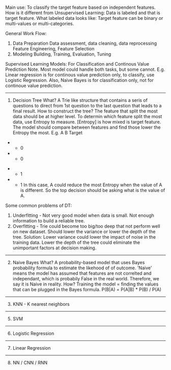 Main use: To classify the target feature based on independent features.
How is it different from Unsupervised Learning: Data is labeled and that is target feature.
What labeled data looks like: Target feature can be binary or multi-values or multi-categories.

General Work Flow:
1. Data Preparation
Data assessment, data cleaning, data reprocessing
Feature Engineering, Feature Selection
3. Modeling
Building, Training, Evaluation, Tuning

Supervised Learning Models: For Classification and Continous Value Prediction
Note. Most model could handle both tasks, but some cannot. E.g. Linear regression is for continous value prediction only, to classify, use Logistic Regression.
Also, Naive Bayes is for classification only, not for continoue value prediction.
**********************************************************************************************************************************************************************
1. Decision Tree
What?
A Trie like structure that contains a seris of questions to direct from 1st question to the last question that leads to a final result.
How to construct the tree?
The feature that split the most data should be at higher level.
To determin which feature split the most data, use Entropy to measure. [Entropy] is how mixed is target feature. The model should compare between features and find those lower the Entropy the most. 
E.g.
A B Target
+ +   0
+ -   0
- -   1
- +   1
In this case, A could reduce the most Entropy when the value of A is different. So the top decision should be asking what is the value of A.

Some common problems of DT:
1. Underfitting - Not very good model when data is small. Not enough information to build a reliable tree.
2. Overfitting - Trie could become too big/too deep that not perform well on new dataset. Should lower the variance or lower the depth of the tree. 
Solution: Lower variance could lower the impact of noise in the training data. Lower the depth of the tree could eliminate the unimportant factors at decision making. 
**********************************************************************************************************************************************************************
2. Naive Bayes
What? 
A probability-based model that uses Bayes probability formula to estimate the likehood of of outcome.
'Naive' means the model has assumed that features are not correlted and independant, which is probabily False in the real world. Therefore, we say it is Naive in reality.
How?
Training the model = finding the values that can be plugged in the Bayes formula.
P(B|A) = P(A|B) * P(B) / P(A)

**********************************************************************************************************************************************************************
3. KNN - K nearest neighbors
**********************************************************************************************************************************************************************
5. SVM
**********************************************************************************************************************************************************************
6. Logistic Regression
**********************************************************************************************************************************************************************
7. Linear Regression
**********************************************************************************************************************************************************************
8. NN / CNN / RNN
